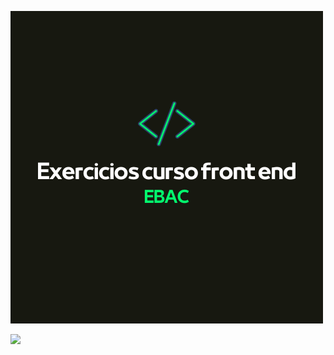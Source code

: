 ![imagem do curso](https://github.com/PaccoLucas/exercicio_frontend_EBAC/blob/main/Curso%20Front%20End.png?raw=true)





<p>
<img src="http://img.shields.io/static/v1?label=STATUS&message=EM%20DESENVOLVIMENTO&color=GREEN&style=for-the-badge"/>
</p>

